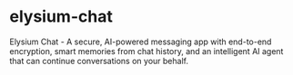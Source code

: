 # elysium-chat
Elysium Chat - A secure, AI-powered messaging app with end-to-end encryption, smart memories from chat history, and an intelligent AI agent that can continue conversations on your behalf.
